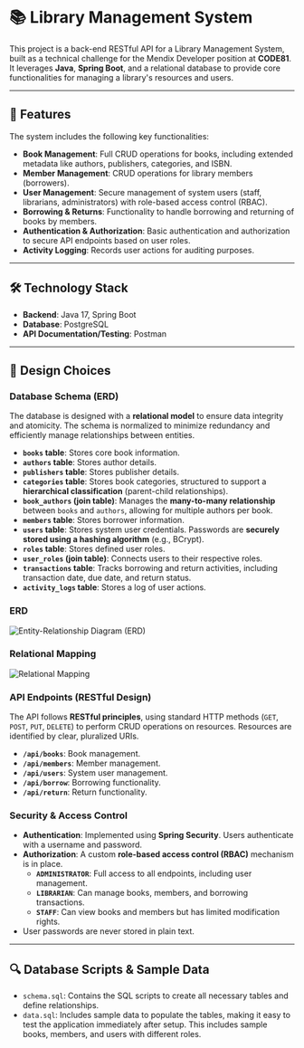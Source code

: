# 📚 Library Management System

This project is a back-end RESTful API for a Library Management System, built as a technical challenge for the Mendix Developer position at **CODE81**. It leverages **Java**, **Spring Boot**, and a relational database to provide core functionalities for managing a library's resources and users.

---

## 🚀 Features

The system includes the following key functionalities:

-   **Book Management**: Full CRUD operations for books, including extended metadata like authors, publishers, categories, and ISBN.
-   **Member Management**: CRUD operations for library members (borrowers).
-   **User Management**: Secure management of system users (staff, librarians, administrators) with role-based access control (RBAC).
-   **Borrowing & Returns**: Functionality to handle borrowing and returning of books by members.
-   **Authentication & Authorization**: Basic authentication and authorization to secure API endpoints based on user roles.
-   **Activity Logging**: Records user actions for auditing purposes.

---

## 🛠️ Technology Stack

-   **Backend**: Java 17, Spring Boot
-   **Database**: PostgreSQL
-   **API Documentation/Testing**: Postman

---

## 🎨 Design Choices

### **Database Schema (ERD)**

The database is designed with a **relational model** to ensure data integrity and atomicity. The schema is normalized to minimize redundancy and efficiently manage relationships between entities.

-   **`books` table**: Stores core book information.
-   **`authors` table**: Stores author details.
-   **`publishers` table**: Stores publisher details.
-   **`categories` table**: Stores book categories, structured to support a **hierarchical classification** (parent-child relationships).
-   **`book_authors` (join table)**: Manages the **many-to-many relationship** between `books` and `authors`, allowing for multiple authors per book.
-   **`members` table**: Stores borrower information.
-   **`users` table**: Stores system user credentials. Passwords are **securely stored using a hashing algorithm** (e.g., BCrypt).
-   **`roles` table**: Stores defined user roles.
-   **`user_roles` (join table)**: Connects users to their respective roles.
-   **`transactions` table**: Tracks borrowing and return activities, including transaction date, due date, and return status.
-   **`activity_logs` table**: Stores a log of user actions.
### **ERD**
![Entity-Relationship Diagram (ERD)](https://github.com/user-attachments/assets/ecc5b5fe-71e0-473e-bef1-5773d55fa4c0)

### **Relational Mapping**
![Relational Mapping](https://github.com/user-attachments/assets/2585fac7-54b0-4420-8a5e-695eb36af6f5)


### **API Endpoints (RESTful Design)**

The API follows **RESTful principles**, using standard HTTP methods (`GET`, `POST`, `PUT`, `DELETE`) to perform CRUD operations on resources. Resources are identified by clear, pluralized URIs.

-   **`/api/books`**: Book management.
-   **`/api/members`**: Member management.
-   **`/api/users`**: System user management.
-   **`/api/borrow`**: Borrowing functionality.
-   **`/api/return`**: Return functionality.

### **Security & Access Control**

-   **Authentication**: Implemented using **Spring Security**. Users authenticate with a username and password.
-   **Authorization**: A custom **role-based access control (RBAC)** mechanism is in place.
    -   **`ADMINISTRATOR`**: Full access to all endpoints, including user management.
    -   **`LIBRARIAN`**: Can manage books, members, and borrowing transactions.
    -   **`STAFF`**: Can view books and members but has limited modification rights.
-   User passwords are never stored in plain text.

---

## 🔍 Database Scripts & Sample Data

-   `schema.sql`: Contains the SQL scripts to create all necessary tables and define relationships.
-   `data.sql`: Includes sample data to populate the tables, making it easy to test the application immediately after setup. This includes sample books, members, and users with different roles.
